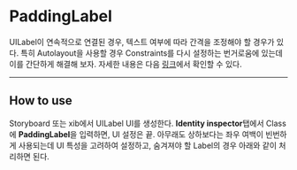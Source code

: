 PaddingLabel
===================


 UILabel이 연속적으로 연결된 경우, 텍스트 여부에 따라 간격을 조정해야 할 경우가 있다. 특히 Autolayout을 사용할 경우 Constraints를 다시 설정하는 번거로움에 있는데 이를 간단하게 해결해 보자. 자세한 내용은 다음 [링크][1]에서 확인할 수 있다. 

----------


How to use
-------------

Storyboard 또는 xib에서 UILabel UI를 생성한다. **Identity inspector**탭에서 Class에 **PaddingLabel**을 입력하면, UI 설정은 끝. 아무래도 상하보다는 좌우 여백이 빈번하게 사용되는데 UI 특성을 고려하여 설정하고, 숨겨져야 할 Label의 경우 아래와 같이 처리하면 된다.

  [1]: https://medium.com/@baccusf/autolayout%EC%97%90%EC%84%9C-view%EC%9D%98-hidden%EA%B3%BC-%EA%B0%84%EA%B2%A9-ae43f8c667d5
